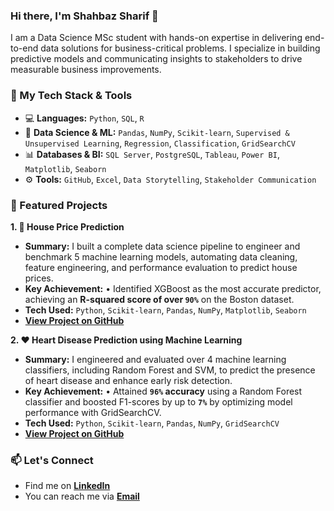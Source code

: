 ### Hi there, I'm Shahbaz Sharif 👋

I am a Data Science MSc student with hands-on expertise in delivering end-to-end data solutions for business-critical problems. I specialize in building predictive models and communicating insights to stakeholders to drive measurable business improvements.

### 🔧 My Tech Stack & Tools

* 💻 **Languages:** `Python`, `SQL`, `R`
* 🧠 **Data Science & ML:** `Pandas`, `NumPy`, `Scikit-learn`, `Supervised & Unsupervised Learning`, `Regression`, `Classification`, `GridSearchCV`
* 📊 **Databases & BI:** `SQL Server`, `PostgreSQL`, `Tableau`, `Power BI`, `Matplotlib`, `Seaborn`
* ⚙️ **Tools:** `GitHub`, `Excel`, `Data Storytelling`, `Stakeholder Communication`

### 🚀 Featured Projects

**1. 🏡 House Price Prediction**
* **Summary:** I built a complete data science pipeline to engineer and benchmark 5 machine learning models, automating data cleaning, feature engineering, and performance evaluation to predict house prices.
* **Key Achievement:** • Identified XGBoost as the most accurate predictor, achieving an **R-squared score of over `90%`** on the Boston dataset.
* **Tech Used:** `Python`, `Scikit-learn`, `Pandas`, `NumPy`, `Matplotlib`, `Seaborn`
* **[View Project on GitHub](https://github.com/shahbazsharif1/ML-Stat-House-Price-Predictor)**

**2. ❤️ Heart Disease Prediction using Machine Learning**
* **Summary:** I engineered and evaluated over 4 machine learning classifiers, including Random Forest and SVM, to predict the presence of heart disease and enhance early risk detection.
* **Key Achievement:** • Attained **`96%` accuracy** using a Random Forest classifier and boosted F1-scores by up to **`7%`** by optimizing model performance with GridSearchCV.
* **Tech Used:** `Python`, `Scikit-learn`, `Pandas`, `NumPy`, `GridSearchCV`
* **[View Project on GitHub](https://github.com/shahbazsharif1/ai-driven-heart-disease-detection-pipeline)**

### 📫 Let's Connect

* Find me on **[LinkedIn](https://www.linkedin.com/in/shahbaz-sharif/)**
* You can reach me via **[Email](mailto:shahbaz.w156@gmail.com)**
